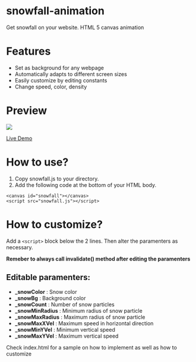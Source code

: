 # snowfall-animation

Get snowfall on your website. HTML 5 canvas animation

# Features

- Set as background for any webpage
- Automatically adapts to different screen sizes
- Easily customize by editing constants
- Change speed, color, density


# Preview

<img src="https://i.imgur.com/PIEEjGo.gif"/>

<a href="https://iam.engineer/demo/snowfall.html">Live Demo</a>

# How to use?

1. Copy snowfall.js to your directory.
2. Add the following code at the bottom of your HTML body.

```
<canvas id="snowfall"></canvas>
<script src="snowfall.js"></script>
```

# How to customize?

Add a `<script>` block below the 2 lines. Then alter the paramenters as necessary.

**Remeber to always call invalidate() method after editing the paramenters**

## Editable paramenters:

- **\_snowColor** : Snow color
- **\_snowBg** : Background color
- **\_snowCount** : Number of snow particles
- **\_snowMinRadius** : Minimum radius of snow particle
- **\_snowMaxRadius** : Maximum radius of snow particle
- **\_snowMaxXVel** : Maximum speed in horizontal direction
- **\_snowMinYVel** : Minimum vertical speed
- **\_snowMaxYVel** : Maximum vertical speed

Check index.html for a sample on how to implement as well as how to customize
